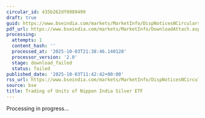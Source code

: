 ```yaml
---
circular_id: 435b262df0989499
draft: true
guid: https://www.bseindia.com/markets/MarketInfo/DispNoticesNCirculars.aspx?Noticeid={CE3155CE-3398-46DC-81C2-B5194FA814DE}&noticeno=20251003-31&dt=10/03/2025&icount=31&totcount=73&flag=0
pdf_url: https://www.bseindia.com/markets/MarketInfo/DownloadAttach.aspx?id=20251003-31&attachedId=
processing:
  attempts: 1
  content_hash: ''
  processed_at: '2025-10-03T21:38:46.140128'
  processor_version: '2.0'
  stage: download_failed
  status: failed
published_date: '2025-10-03T11:42:42+00:00'
rss_url: https://www.bseindia.com/markets/MarketInfo/DispNoticesNCirculars.aspx?Noticeid={CE3155CE-3398-46DC-81C2-B5194FA814DE}&noticeno=20251003-31&dt=10/03/2025&icount=31&totcount=73&flag=0
source: bse
title: Trading of Units of Nippon India Silver ETF
---
```


Processing in progress...